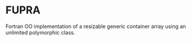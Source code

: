 # FUPRA
Fortran OO implementation of a resizable generic container array using an unlimited polymorphic class.
